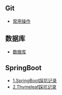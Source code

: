 ## Git

* [常用操作](Git/git.md)

## 数据库

* [数据库](数据库/SQL.md)

## SpringBoot

* [1.SpringBoot踩坑记录](SpringBoot/SpringBoot踩坑.md)
* [2.Thymeleaf踩坑记录](SpringBoot/Thymeleaf踩坑.md)


